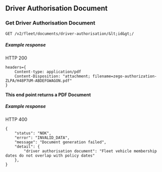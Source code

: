 ## Driver Authorisation Document

### Get Driver Authorisation Document

`GET /v2/fleet/documents/driver-authorisation/&lt;id&gt;/`

##### Example response

HTTP 200

```
headers={
    Content-type: application/pdf
    Content-Disposition: "attachment; filename=zego-authorization-ZLPA/H48P7UM-ABDEFGWAGON.pdf"
}
```

**This end point returns a PDF Document**

##### Example response

HTTP 400

```
{
    "status": "NOK",
    "error": "INVALID_DATA",
    "message": "Document generation failed",
    "detail": {
        "driver authorisation document": "Fleet vehicle membership dates do not overlap with policy dates"
    },
}
```
